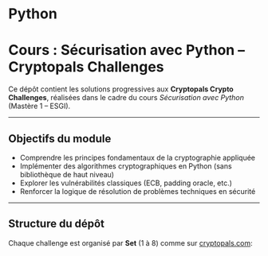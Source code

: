 # Python
# Cours : Sécurisation avec Python – Cryptopals Challenges

Ce dépôt contient les solutions progressives aux **Cryptopals Crypto Challenges**, réalisées dans le cadre du cours _Sécurisation avec Python_ (Mastère 1 – ESGI).

---

## Objectifs du module

- Comprendre les principes fondamentaux de la cryptographie appliquée
- Implémenter des algorithmes cryptographiques en Python (sans bibliothèque de haut niveau)
- Explorer les vulnérabilités classiques (ECB, padding oracle, etc.)
- Renforcer la logique de résolution de problèmes techniques en sécurité

---

## Structure du dépôt

Chaque challenge est organisé par **Set** (1 à 8) comme sur [cryptopals.com](https://cryptopals.com):

